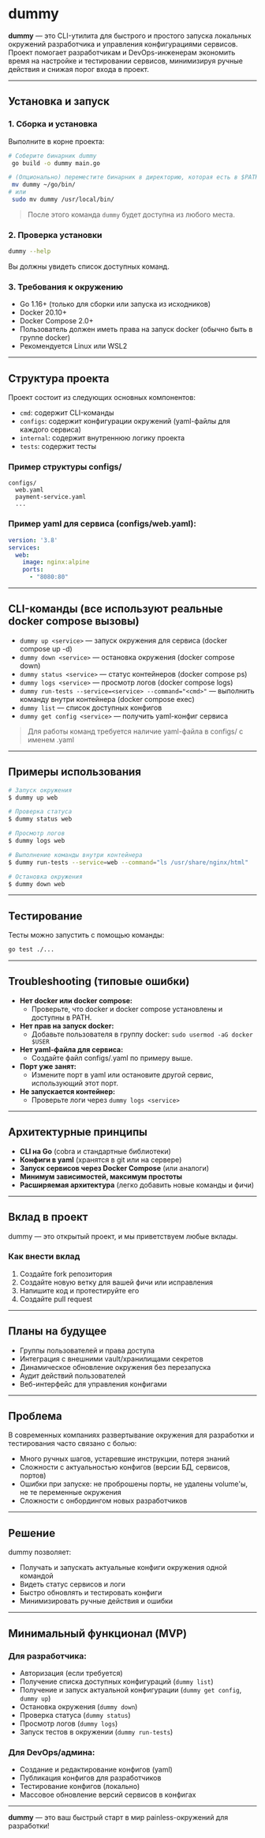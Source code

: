 # dummy

**dummy** — это CLI-утилита для быстрого и простого запуска локальных окружений разработчика и управления конфигурациями сервисов.
Проект помогает разработчикам и DevOps-инженерам экономить время на настройке и тестировании сервисов, минимизируя ручные действия и снижая порог входа в проект.

---

## Установка и запуск

### 1. Сборка и установка

Выполните в корне проекта:

```bash
# Соберите бинарник dummy
 go build -o dummy main.go

# (Опционально) переместите бинарник в директорию, которая есть в $PATH
 mv dummy ~/go/bin/
# или
 sudo mv dummy /usr/local/bin/
```

> После этого команда `dummy` будет доступна из любого места.

### 2. Проверка установки

```bash
dummy --help
```

Вы должны увидеть список доступных команд.

### 3. Требования к окружению

- Go 1.16+ (только для сборки или запуска из исходников)
- Docker 20.10+
- Docker Compose 2.0+
- Пользователь должен иметь права на запуск docker (обычно быть в группе docker)
- Рекомендуется Linux или WSL2

---

## Структура проекта

Проект состоит из следующих основных компонентов:

- `cmd`: содержит CLI-команды
- `configs`: содержит конфигурации окружений (yaml-файлы для каждого сервиса)
- `internal`: содержит внутреннюю логику проекта
- `tests`: содержит тесты

### Пример структуры configs/

```
configs/
  web.yaml
  payment-service.yaml
  ...
```

### Пример yaml для сервиса (configs/web.yaml):
```yaml
version: '3.8'
services:
  web:
    image: nginx:alpine
    ports:
      - "8080:80"
```

---

## CLI-команды (все используют реальные docker compose вызовы)

- `dummy up <service>` — запуск окружения для сервиса (docker compose up -d)
- `dummy down <service>` — остановка окружения (docker compose down)
- `dummy status <service>` — статус контейнеров (docker compose ps)
- `dummy logs <service>` — просмотр логов (docker compose logs)
- `dummy run-tests --service=<service> --command="<cmd>"` — выполнить команду внутри контейнера (docker compose exec)
- `dummy list` — список доступных конфигов
- `dummy get config <service>` — получить yaml-конфиг сервиса

> Для работы команд требуется наличие yaml-файла в configs/ с именем <service>.yaml

---

## Примеры использования

```bash
# Запуск окружения
$ dummy up web

# Проверка статуса
$ dummy status web

# Просмотр логов
$ dummy logs web

# Выполнение команды внутри контейнера
$ dummy run-tests --service=web --command="ls /usr/share/nginx/html"

# Остановка окружения
$ dummy down web
```

---

## Тестирование

Тесты можно запустить с помощью команды:
```bash
go test ./...
```

---

## Troubleshooting (типовые ошибки)

- **Нет docker или docker compose:**
  - Проверьте, что docker и docker compose установлены и доступны в PATH.
- **Нет прав на запуск docker:**
  - Добавьте пользователя в группу docker: `sudo usermod -aG docker $USER`
- **Нет yaml-файла для сервиса:**
  - Создайте файл configs/<service>.yaml по примеру выше.
- **Порт уже занят:**
  - Измените порт в yaml или остановите другой сервис, использующий этот порт.
- **Не запускается контейнер:**
  - Проверьте логи через `dummy logs <service>`

---

## Архитектурные принципы

- **CLI на Go** (cobra и стандартные библиотеки)
- **Конфиги в yaml** (хранятся в git или на сервере)
- **Запуск сервисов через Docker Compose** (или аналоги)
- **Минимум зависимостей, максимум простоты**
- **Расширяемая архитектура** (легко добавить новые команды и фичи)

---

## Вклад в проект

dummy — это открытый проект, и мы приветствуем любые вклады.

### Как внести вклад

1. Создайте fork репозитория
2. Создайте новую ветку для вашей фичи или исправления
3. Напишите код и протестируйте его
4. Создайте pull request

---

## Планы на будущее

- Группы пользователей и права доступа
- Интеграция с внешними vault/хранилищами секретов
- Динамическое обновление окружения без перезапуска
- Аудит действий пользователей
- Веб-интерфейс для управления конфигами


---

## Проблема

В современных компаниях развертывание окружения для разработки и тестирования часто связано с болью:
- Много ручных шагов, устаревшие инструкции, потеря знаний
- Сложности с актуальностью конфигов (версии БД, сервисов, портов)
- Ошибки при запуске: не проброшены порты, не удалены volume'ы, не те переменные окружения
- Сложности с онбордингом новых разработчиков

---

## Решение

dummy позволяет:
- Получать и запускать актуальные конфиги окружения одной командой
- Видеть статус сервисов и логи
- Быстро обновлять и тестировать конфиги
- Минимизировать ручные действия и ошибки

---

## Минимальный функционал (MVP)

### Для разработчика:
- Авторизация (если требуется)
- Получение списка доступных конфигураций (`dummy list`)
- Получение и запуск актуальной конфигурации (`dummy get config`, `dummy up`)
- Остановка окружения (`dummy down`)
- Проверка статуса (`dummy status`)
- Просмотр логов (`dummy logs`)
- Запуск тестов в окружении (`dummy run-tests`)

### Для DevOps/админа:
- Создание и редактирование конфигов (yaml)
- Публикация конфигов для разработчиков
- Тестирование конфигов (локально)
- Массовое обновление версий сервисов в конфигах

---

**dummy** — это ваш быстрый старт в мир painless-окружений для разработки!
